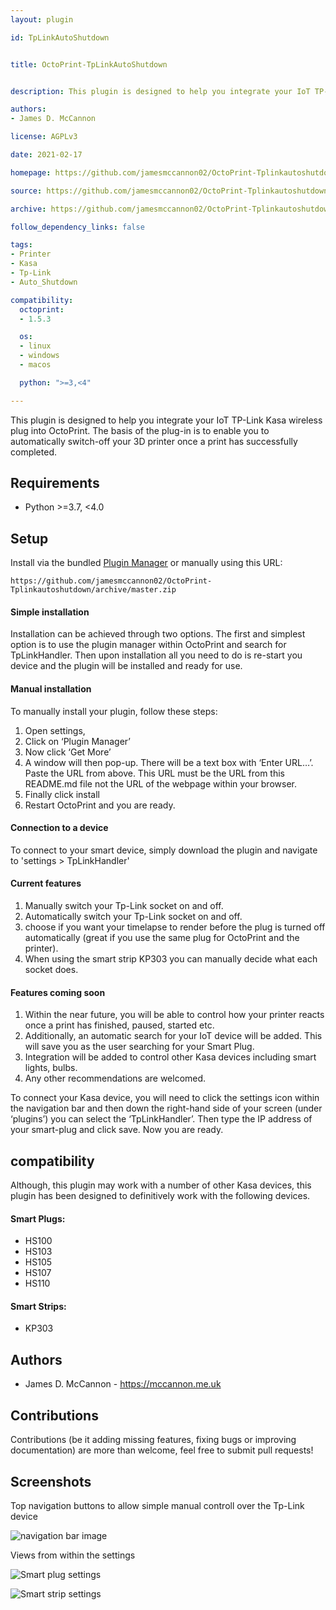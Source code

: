 ```yaml
---
layout: plugin

id: TpLinkAutoShutdown


title: OctoPrint-TpLinkAutoShutdown


description: This plugin is designed to help you integrate your IoT TP-Link Kasa wireless plug into OctoPrint. The basis of the plug-in is to enable you to automatically switch-off your 3D printer once a print has successfully completed.

authors:
- James D. McCannon

license: AGPLv3

date: 2021-02-17

homepage: https://github.com/jamesmccannon02/OctoPrint-Tplinkautoshutdown

source: https://github.com/jamesmccannon02/OctoPrint-Tplinkautoshutdown

archive: https://github.com/jamesmccannon02/OctoPrint-Tplinkautoshutdown/archive/master.zip

follow_dependency_links: false

tags:
- Printer
- Kasa
- Tp-Link
- Auto_Shutdown

compatibility:
  octoprint:
  - 1.5.3

  os:
  - linux
  - windows
  - macos

  python: ">=3,<4"

---
```


This plugin is designed to help you integrate your IoT TP-Link Kasa wireless plug into OctoPrint. The basis of the plug-in is to enable you to automatically switch-off your 3D printer
once a print has successfully completed.


## Requirements
* Python >=3.7, <4.0

## Setup

Install via the bundled [Plugin Manager](https://docs.octoprint.org/en/master/bundledplugins/pluginmanager.html)
or manually using this URL:

    https://github.com/jamesmccannon02/OctoPrint-Tplinkautoshutdown/archive/master.zip

#### Simple installation

Installation can be achieved through two options. The first and simplest option is to use the plugin manager within OctoPrint and search for TpLinkHandler. Then upon installation all you need to do is re-start you device and the plugin will be installed and ready for use.

#### Manual installation

To manually install your plugin, follow these steps:

1.	Open settings,
2.	Click on ‘Plugin Manager’
3.	Now click ‘Get More’
4.	A window will then pop-up. There will be a text box with ‘Enter URL…’. Paste the URL from above. This URL must be the URL from this README.md file not the URL of the webpage within your browser.
5.	Finally click install
6.	Restart OctoPrint and you are ready.

#### Connection to a device
To connect to your smart device, simply download the plugin and navigate to 'settings > TpLinkHandler'

#### Current features
1. Manually switch your Tp-Link socket on and off.
2. Automatically switch your Tp-Link socket on and off.
3. choose if you want your timelapse to render before the plug is turned off automatically (great if you use the same plug for OctoPrint and the printer).
4. When using the smart strip KP303 you can manually decide what each socket does.


#### Features coming soon
1.	Within the near future, you will be able to control how your printer reacts once a print has finished, paused, started etc.
2.	Additionally, an automatic search for your IoT device will be added. This will save you as the user searching for your Smart Plug.
3.	Integration will be added to control other Kasa devices including smart lights, bulbs.
4.	Any other recommendations are welcomed.

To connect your Kasa device, you will need to click the settings icon within the navigation bar and then down the right-hand side of your screen (under ‘plugins’) you can select the ‘TpLinkHandler’. Then type the IP address of your smart-plug and click save. Now you are ready.

## compatibility

Although, this plugin may work with a number of other Kasa devices, this plugin has been designed to definitively work with the following devices.

#### Smart Plugs:

* HS100
* HS103
* HS105
* HS107
* HS110


#### Smart Strips:
* KP303

## Authors

- James D. McCannon - https://mccannon.me.uk

## Contributions
Contributions (be it adding missing features, fixing bugs or improving documentation) are more than welcome, feel free to submit pull requests!

## Screenshots
Top navigation buttons to allow simple manual controll over the Tp-Link device

![navigation bar image](https://github.com/jamesmccannon02/OctoPrint-Tplinkautoshutdown/blob/master/assets/Buttons_navigation.png?raw=true)

Views from within the settings

![Smart plug settings](https://github.com/jamesmccannon02/OctoPrint-Tplinkautoshutdown/blob/master/assets/smartPlug_settings.png?raw=true)

![Smart strip settings](https://github.com/jamesmccannon02/OctoPrint-Tplinkautoshutdown/blob/master/assets/smartStrip_settings.png?raw=true)
